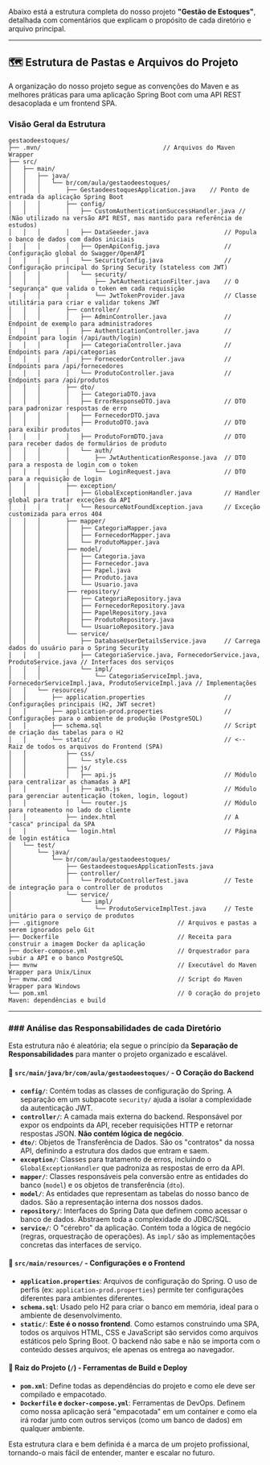 Abaixo está a estrutura completa do nosso projeto **"Gestão de Estoques"**, detalhada com comentários que explicam o propósito de cada diretório e arquivo principal.

-----

## 🗺️ Estrutura de Pastas e Arquivos do Projeto

A organização do nosso projeto segue as convenções do Maven e as melhores práticas para uma aplicação Spring Boot com uma API REST desacoplada e um frontend SPA.

### Visão Geral da Estrutura

```
gestaodeestoques/
├── .mvn/                                  // Arquivos do Maven Wrapper
├── src/
│   ├── main/
│   │   ├── java/
│   │   │   └── br/com/aula/gestaodeestoques/
│   │   │       ├── GestaodeestoquesApplication.java    // Ponto de entrada da aplicação Spring Boot
│   │   │       ├── config/
│   │   │       │   ├── CustomAuthenticationSuccessHandler.java // (Não utilizado na versão API REST, mas mantido para referência de estudos)
│   │   │       │   ├── DataSeeder.java                     // Popula o banco de dados com dados iniciais
│   │   │       │   ├── OpenApiConfig.java                  // Configuração global do Swagger/OpenAPI
│   │   │       │   └── SecurityConfig.java                 // Configuração principal do Spring Security (stateless com JWT)
│   │   │       │   └── security/
│   │   │       │       ├── JwtAuthenticationFilter.java    // O "segurança" que valida o token em cada requisição
│   │   │       │       └── JwtTokenProvider.java           // Classe utilitária para criar e validar tokens JWT
│   │   │       ├── controller/
│   │   │       │   ├── AdminController.java                // Endpoint de exemplo para administradores
│   │   │       │   ├── AuthenticationController.java       // Endpoint para login (/api/auth/login)
│   │   │       │   ├── CategoriaController.java            // Endpoints para /api/categorias
│   │   │       │   ├── FornecedorController.java           // Endpoints para /api/fornecedores
│   │   │       │   └── ProdutoController.java              // Endpoints para /api/produtos
│   │   │       ├── dto/
│   │   │       │   ├── CategoriaDTO.java
│   │   │       │   ├── ErrorResponseDTO.java               // DTO para padronizar respostas de erro
│   │   │       │   ├── FornecedorDTO.java
│   │   │       │   ├── ProdutoDTO.java                     // DTO para exibir produtos
│   │   │       │   ├── ProdutoFormDTO.java                 // DTO para receber dados de formulários de produto
│   │   │       │   └── auth/
│   │   │       │       ├── JwtAuthenticationResponse.java  // DTO para a resposta de login com o token
│   │   │       │       └── LoginRequest.java               // DTO para a requisição de login
│   │   │       ├── exception/
│   │   │       │   ├── GlobalExceptionHandler.java         // Handler global para tratar exceções da API
│   │   │       │   └── ResourceNotFoundException.java      // Exceção customizada para erros 404
│   │   │       ├── mapper/
│   │   │       │   ├── CategoriaMapper.java
│   │   │       │   ├── FornecedorMapper.java
│   │   │       │   └── ProdutoMapper.java
│   │   │       ├── model/
│   │   │       │   ├── Categoria.java
│   │   │       │   ├── Fornecedor.java
│   │   │       │   ├── Papel.java
│   │   │       │   ├── Produto.java
│   │   │       │   └── Usuario.java
│   │   │       ├── repository/
│   │   │       │   ├── CategoriaRepository.java
│   │   │       │   ├── FornecedorRepository.java
│   │   │       │   ├── PapelRepository.java
│   │   │       │   ├── ProdutoRepository.java
│   │   │       │   └── UsuarioRepository.java
│   │   │       └── service/
│   │   │           ├── DatabaseUserDetailsService.java     // Carrega dados do usuário para o Spring Security
│   │   │           ├── CategoriaService.java, FornecedorService.java, ProdutoService.java // Interfaces dos serviços
│   │   │           └── impl/
│   │   │               └── CategoriaServiceImpl.java, FornecedorServiceImpl.java, ProdutoServiceImpl.java // Implementações
│   │   └── resources/
│   │       ├── application.properties                      // Configurações principais (H2, JWT secret)
│   │       ├── application-prod.properties                 // Configurações para o ambiente de produção (PostgreSQL)
│   │       ├── schema.sql                                  // Script de criação das tabelas para o H2
│   │       └── static/                                     // <-- Raiz de todos os arquivos do Frontend (SPA)
│   │           ├── css/
│   │           │   └── style.css
│   │           ├── js/
│   │           │   ├── api.js                              // Módulo para centralizar as chamadas à API
│   │           │   ├── auth.js                             // Módulo para gerenciar autenticação (token, login, logout)
│   │           │   └── router.js                           // Módulo para roteamento no lado do cliente
│   │           ├── index.html                              // A "casca" principal da SPA
│   │           └── login.html                              // Página de login estática
│   └── test/
│       └── java/
│           └── br/com/aula/gestaodeestoques/
│               ├── GestaodeestoquesApplicationTests.java
│               ├── controller/
│               │   └── ProdutoControllerTest.java          // Teste de integração para o controller de produtos
│               └── service/
│                   └── impl/
│                       └── ProdutoServiceImplTest.java     // Teste unitário para o serviço de produtos
├── .gitignore                                 // Arquivos e pastas a serem ignorados pelo Git
├── Dockerfile                                 // Receita para construir a imagem Docker da aplicação
├── docker-compose.yml                         // Orquestrador para subir a API e o banco PostgreSQL
├── mvnw                                       // Executável do Maven Wrapper para Unix/Linux
├── mvnw.cmd                                   // Script do Maven Wrapper para Windows
└── pom.xml                                    // O coração do projeto Maven: dependências e build
```

-----

### \#\#\# Análise das Responsabilidades de cada Diretório

Esta estrutura não é aleatória; ela segue o princípio da **Separação de Responsabilidades** para manter o projeto organizado e escalável.

#### 📁 `src/main/java/br/com/aula/gestaodeestoques/` - O Coração do Backend

  - **`config/`**: Contém todas as classes de configuração do Spring. A separação em um subpacote `security/` ajuda a isolar a complexidade da autenticação JWT.
  - **`controller/`**: A camada mais externa do backend. Responsável por expor os endpoints da API, receber requisições HTTP e retornar respostas JSON. **Não contém lógica de negócio**.
  - **`dto/`**: Objetos de Transferência de Dados. São os "contratos" da nossa API, definindo a estrutura dos dados que entram e saem.
  - **`exception/`**: Classes para tratamento de erros, incluindo o `GlobalExceptionHandler` que padroniza as respostas de erro da API.
  - **`mapper/`**: Classes responsáveis pela conversão entre as entidades do banco (`model`) e os objetos de transferência (`dto`).
  - **`model/`**: As entidades que representam as tabelas do nosso banco de dados. São a representação interna dos nossos dados.
  - **`repository/`**: Interfaces do Spring Data que definem como acessar o banco de dados. Abstraem toda a complexidade do JDBC/SQL.
  - **`service/`**: O "cérebro" da aplicação. Contém toda a lógica de negócio (regras, orquestração de operações). As `impl/` são as implementações concretas das interfaces de serviço.

#### 📁 `src/main/resources/` - Configurações e o Frontend

  - **`application.properties`**: Arquivos de configuração do Spring. O uso de perfis (ex: `application-prod.properties`) permite ter configurações diferentes para ambientes diferentes.
  - **`schema.sql`**: Usado pelo H2 para criar o banco em memória, ideal para o ambiente de desenvolvimento.
  - **`static/`**: **Este é o nosso frontend**. Como estamos construindo uma SPA, todos os arquivos HTML, CSS e JavaScript são servidos como arquivos estáticos pelo Spring Boot. O backend não sabe e não se importa com o conteúdo desses arquivos; ele apenas os entrega ao navegador.

#### 📁 Raiz do Projeto (`/`) - Ferramentas de Build e Deploy

  - **`pom.xml`**: Define todas as dependências do projeto e como ele deve ser compilado e empacotado.
  - **`Dockerfile` e `docker-compose.yml`**: Ferramentas de DevOps. Definem como nossa aplicação será "empacotada" em um container e como ela irá rodar junto com outros serviços (como um banco de dados) em qualquer ambiente.

Esta estrutura clara e bem definida é a marca de um projeto profissional, tornando-o mais fácil de entender, manter e escalar no futuro.
